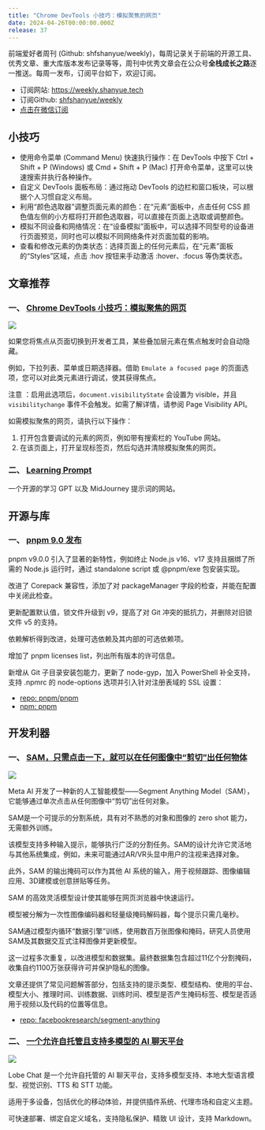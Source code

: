 ```yaml
---
title: "Chrome DevTools 小技巧：模拟聚焦的网页"
date: 2024-04-26T00:00:00.000Z
release: 37
---
```


前端爱好者周刊 (Github: shfshanyue/weekly)，每周记录关于前端的开源工具、优秀文章、重大库版本发布记录等等，周刊中优秀文章会在公众号**全栈成长之路**逐一推送。每周一发布，订阅平台如下，欢迎订阅。

- 订阅网站: <https://weekly.shanyue.tech>
- 订阅Github: [shfshanyue/weekly](https://github.com/shfshanyue/weekly)
- [点击在微信订阅](https://mp.weixin.qq.com/mp/appmsgalbum?action=getalbum&__biz=MjM5NjU5NjQ0NQ==&scene=1&album_id=1880625492081344514&count=3#wechat_redirect)

## 小技巧

- 使用命令菜单 (Command Menu) 快速执行操作：在 DevTools 中按下 Ctrl + Shift + P (Windows) 或 Cmd + Shift + P (Mac) 打开命令菜单，这里可以快速搜索并执行各种操作。
- 自定义 DevTools 面板布局：通过拖动 DevTools 的边栏和窗口板块，可以根据个人习惯自定义布局。
- 利用“颜色选取器”调整页面元素的颜色：在“元素”面板中，点击任何 CSS 颜色值左侧的小方框将打开颜色选取器，可以直接在页面上选取或调整颜色。
- 模拟不同设备和网络情况：在“设备模拟”面板中，可以选择不同型号的设备进行页面预览，同时也可以模拟不同网络条件对页面加载的影响。
- 查看和修改元素的伪类状态：选择页面上的任何元素后，在“元素”面板的“Styles”区域，点击 :hov 按钮来手动激活 :hover、:focus 等伪类状态。

## 文章推荐

### 一、 [Chrome DevTools 小技巧：模拟聚焦的网页](https://developer.chrome.com/docs/devtools/rendering/apply-effects?hl=zh-cn#emulate_a_focused_page)

![](https://static.shanyue.tech/images/24-04-27/clipboard-8322.c91d59.webp)

如果您将焦点从页面切换到开发者工具，某些叠加层元素在焦点触发时会自动隐藏。

例如，下拉列表、菜单或日期选择器。借助 `Emulate a focused page` 的页面选项，您可以对此类元素进行调试，使其获得焦点。

注意 ：启用此选项后，`document.visibilityState` 会设置为 visible，并且 `visibilitychange` 事件不会触发。如需了解详情，请参阅 Page Visibility API。

如需模拟聚焦的网页，请执行以下操作：

1. 打开包含要调试的元素的网页，例如带有搜索栏的 YouTube 网站。
2. 在该页面上，打开呈现标签页，然后勾选并清除模拟聚焦的网页。

### 二、 [Learning Prompt](https://learningprompt.wiki/zh-Hans/)

一个开源的学习 GPT 以及 MidJourney 提示词的网站。

## 开源与库

### 一、 [pnpm 9.0 发布](https://github.com/pnpm/pnpm/releases/tag/v9.0.0)

pnpm v9.0.0 引入了显著的新特性，例如终止 Node.js v16、v17 支持且捆绑了所需的 Node.js 运行时，通过 standalone script 或 @pnpm/exe 包安装实现。

改进了 Corepack 兼容性，添加了对 packageManager 字段的检查，并能在配置中关闭此检查。

更新配置默认值，锁文件升级到 v9，提高了对 Git 冲突的抵抗力，并删除对旧锁文件 v5 的支持。

依赖解析得到改进，处理可选依赖及其内部的可选依赖项。

增加了 pnpm licenses list，列出所有版本的许可信息。

新增从 Git 子目录安装包能力，更新了 node-gyp，加入 PowerShell 补全支持，支持 .npmrc 的 node-options 选项并引入针对注册表域的 SSL 设置：

- [repo: pnpm/pnpm](https://github.com/pnpm/pnpm)
- [npm: pnpm](https://npm.devtool.tech/pnpm)

## 开发利器

### 一、 [SAM，只需点击一下，就可以在任何图像中“剪切”出任何物体](https://segment-anything.com/)

![](https://static.shanyue.tech/images/24-04-27/clipboard-5010.f79f73.webp)

Meta AI 开发了一种新的人工智能模型——Segment Anything Model（SAM），它能够通过单次点击从任何图像中“剪切”出任何对象。

SAM是一个可提示的分割系统，具有对不熟悉的对象和图像的 zero shot 能力，无需额外训练。

该模型支持多种输入提示，能够执行广泛的分割任务。SAM的设计允许它灵活地与其他系统集成，例如，未来可能通过AR/VR头显中用户的注视来选择对象。

此外，SAM 的输出掩码可以作为其他 AI 系统的输入，用于视频跟踪、图像编辑应用、3D建模或创意拼贴等任务。

SAM 的高效灵活模型设计使其能够在网页浏览器中快速运行。

模型被分解为一次性图像编码器和轻量级掩码解码器，每个提示只需几毫秒。

SAM通过模型内循环“数据引擎”训练，使用数百万张图像和掩码，研究人员使用SAM及其数据交互式注释图像并更新模型。

这一过程多次重复，以改进模型和数据集。最终数据集包含超过11亿个分割掩码，收集自约1100万张获得许可并保护隐私的图像。

文章还提供了常见问题解答部分，包括支持的提示类型、模型结构、使用的平台、模型大小、推理时间、训练数据、训练时间、模型是否产生掩码标签、模型是否适用于视频以及代码的位置等信息。

- [repo: facebookresearch/segment-anything](https://github.com/facebookresearch/segment-anything)

### 二、 [一个允许自托管且支持多模型的 AI 聊天平台](https://github.com/lobehub/lobe-chat)

![](https://static.shanyue.tech/images/24-04-27/clipboard-2962.9b79bc.webp)

Lobe Chat 是一个允许自托管的 AI 聊天平台，支持多模型支持、本地大型语言模型、视觉识别、TTS 和 STT 功能。

适用于多设备，包括优化的移动体验，并提供插件系统、代理市场和自定义主题。

可快速部署、绑定自定义域名，支持隐私保护、精致 UI 设计，支持 Markdown。
